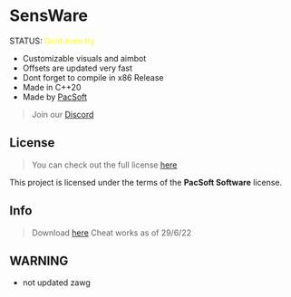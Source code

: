 SensWare
============
STATUS: <font color="yellow">Dont even try</font>
- Customizable visuals and aimbot
- Offsets are updated very fast
- Dont forget to compile in x86 Release
- Made in C++20
- Made by [PacSoft](https://pacsoft.xyz)
> Join our [Discord](https://dsc.gg/sens-network)
## License
>You can check out the full license [here](https://github.com/AimSploit/FreeSploit/blob/main/LICENSE)

This project is licensed under the terms of the **PacSoft Software** license.
## Info
>Download [here](https://github.com/AimSploit/SensWare/releases)
>Cheat works as of 29/6/22
## WARNING
- not updated zawg
